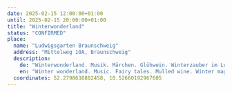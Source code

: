 ```yaml
---
date: 2025-02-15 12:00:00+01:00
until: 2025-02-15 20:00:00+01:00
title: "Winterwonderland"
status: "CONFIRMED"
place:
  name: "Ludwigsgarten Braunschweig"
  address: "Mittelweg 10A, Braunschweig"
  description:
    de: "Winterwonderland. Musik. Märchen. Glühwein. Winterzauber im Ludwigsgarten der Lebenshilfe Braunschweig."
    en: "Winter wonderland. Music. Fairy tales. Mulled wine. Winter magic in the Ludwigsgarten of Lebenshilfe Braunschweig."
  coordinates: 52.2798638882458, 10.52660192967605
---
```

